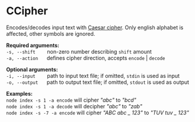 # CCipher

Encodes/decodes input text with [Caesar cipher](https://en.wikipedia.org/wiki/Caesar_cipher). Only english alphabet is affected, other symbols are ignored.

__Required arguments:__  
```-s, --shift```&nbsp;&nbsp;&nbsp;&nbsp;&nbsp;&nbsp;&nbsp;&nbsp;non-zero number describing ```shift``` amount  
```-a, --action```&nbsp;&nbsp;&nbsp;&nbsp;&nbsp;&nbsp;defines cipher direction, accepts ```encode``` | ```decode```

__Optional arguments:__  
```-i, --input```&nbsp;&nbsp;&nbsp;&nbsp;&nbsp;&nbsp;&nbsp;&nbsp;path to input text file; if omitted, ```stdin``` is used as input  
```-o, --output```&nbsp;&nbsp;&nbsp;&nbsp;&nbsp;&nbsp;path to output text file; if omitted, ```stdout``` is used as output

__Examples:__  
```node index -s 1 -a encode``` will cipher _"abc"_ to _"bcd"_  
```node index -s 1 -a decode``` will decipher _"abc"_ to _"zab"_  
```node index -s -7 -a encode``` will cipher _"ABC abc _ 123"_ to _"TUV tuv _ 123"_